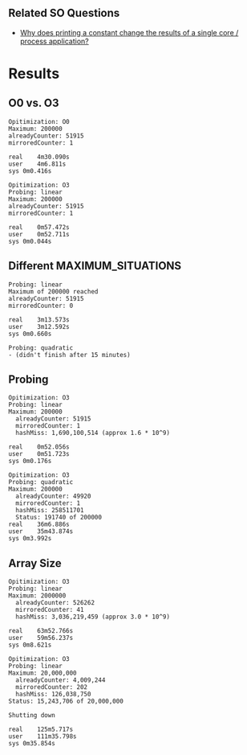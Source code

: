 Related SO Questions
--------------------
 * [Why does printing a constant change the results of a single core / process application?](http://stackoverflow.com/q/13631776/562769)

Results
========
O0 vs. O3
---------
```console
Opitimization: O0
Maximum: 200000
alreadyCounter: 51915
mirroredCounter: 1

real	4m30.090s
user	4m6.811s
sys	0m0.416s
```

```console
Opitimization: O3
Probing: linear
Maximum: 200000
alreadyCounter: 51915
mirroredCounter: 1

real	0m57.472s
user	0m52.711s
sys	0m0.044s
```

Different MAXIMUM_SITUATIONS
----------------------------
```console
Probing: linear
Maximum of 200000 reached
alreadyCounter: 51915
mirroredCounter: 0

real	3m13.573s
user	3m12.592s
sys	0m0.660s
```

```console
Probing: quadratic
- (didn't finish after 15 minutes)
```

Probing
-------
```console
Opitimization: O3
Probing: linear
Maximum: 200000
  alreadyCounter: 51915
  mirroredCounter: 1
  hashMiss: 1,690,100,514 (approx 1.6 * 10^9)

real	0m52.056s
user	0m51.723s
sys	0m0.176s
```

```console
Opitimization: O3
Probing: quadratic
Maximum: 200000
  alreadyCounter: 49920
  mirroredCounter: 1
  hashMiss: 258511701
  Status: 191740 of 200000
real	36m6.886s
user	35m43.874s
sys	0m3.992s
```

Array Size
----------
```console
Opitimization: O3
Probing: linear
Maximum: 2000000
  alreadyCounter: 526262
  mirroredCounter: 41
  hashMiss: 3,036,219,459 (approx 3.0 * 10^9)

real	63m52.766s
user	59m56.237s
sys	0m8.621s
```


```console
Opitimization: O3
Probing: linear
Maximum: 20,000,000
  alreadyCounter: 4,009,244
  mirroredCounter: 202
  hashMiss: 126,038,750
Status: 15,243,706 of 20,000,000

Shutting down

real	125m5.717s
user	111m35.798s
sys	0m35.854s
```
